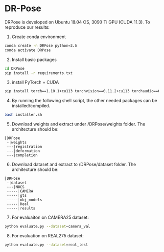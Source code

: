 # DR-Pose
DRPose is developed on Ubuntu 18.04 OS, 3090 Ti GPU (CUDA 11.3).
To reproduce our results:

1. Create conda environment
```bash
conda create -n DRPose python=3.6
conda activate DRPose
```

2. Install basic packages
```bash
cd DRPose
pip install -r requirements.txt
```

3. install PyTorch + CUDA
```bash
pip install torch==1.10.1+cu113 torchvision==0.11.2+cu113 torchaudio==0.10.1 -f https://download.pytorch.org/whl/cu113/torch_stable.html
```

4. By running the following shell script, the other needed packages can be installed/compiled.
```bash
bash installer.sh
```

5. Download weights and extract under /DRPose/weights folder. The architecture should be:
```
|DRPose
 -|weights
 ---|registration
 ---|deformation
 ---|completion
```

6. Download dataset and extract to /DRPose/dataset folder. The architecture should be:
```
|DRPose
 -|dataset
 ---|NOCS
 -----|CAMERA
 -----|gts
 -----|obj_models
 -----|Real
 -----|results
```

7. For evaluaiton on CAMERA25 dataset:
```bash
python evaluate.py --dataset=camera_val
```

8. For evaluation on REAL275 dataset:
```bash
python evaluate.py --dataset=real_test
```
